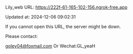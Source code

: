 Lily_web URL: https://222f-61-165-102-156.ngrok-free.app

Updated at: 2024-12-06 09:02:31

If you cannot open this URL, the server might be down.

Please contact: 

goley04@foxmail.com Or Wechat:GL_yeaH